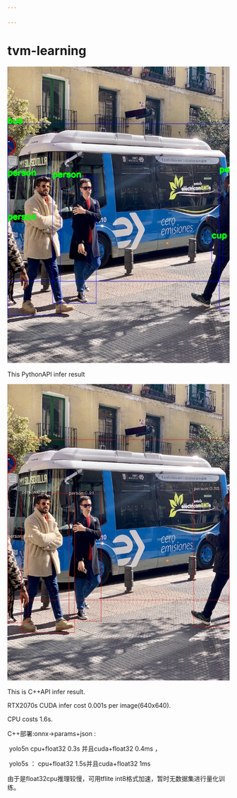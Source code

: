 ```yaml
---

---
```


# tvm-learning



![res](https://raw.githubusercontent.com/48313758a/tvm-learning/main/res.jpg)

This PythonAPI infer result



![C_Res](https://raw.githubusercontent.com/48313758a/tvm-learning/main/C_Res.jpg)

This is C++API infer result. 



RTX2070s CUDA infer cost 0.001s per image(640x640).

CPU costs 1.6s.



C++部署:onnx->params+json :

​       yolo5n cpu+float32 0.3s 并且cuda+float32 0.4ms ， 

​       yolo5s ： cpu+float32 1.5s并且cuda+float32 1ms

由于是float32cpu推理较慢，可用tflite int8格式加速，暂时无数据集进行量化训练。
